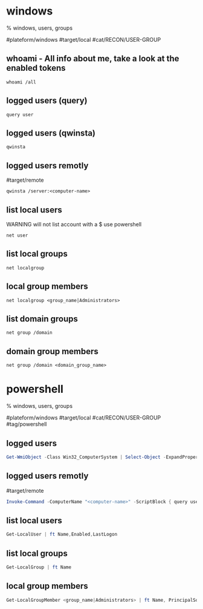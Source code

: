 # windows
% windows, users, groups

#plateform/windows #target/local #cat/RECON/USER-GROUP

## whoami - All info about me, take a look at the enabled tokens
```
whoami /all
```

## logged users (query)
```
query user
```
## logged users (qwinsta)
```
qwinsta
```

## logged users remotly
#target/remote
```
qwinsta /server:<computer-name>
```

## list local users
WARNING will not list account with a $ use powershell
```
net user
```

## list local groups
```
net localgroup
```

## local group members
```
net localgroup <group_name|Administrators>
```

## list domain groups
```
net group /domain
```

## domain group members
```
net group /domain <domain_group_name>
```

# powershell
% windows, users, groups

#plateform/windows #target/local #cat/RECON/USER-GROUP #tag/powershell 

## logged users 
```powershell
Get-WmiObject -Class Win32_ComputerSystem | Select-Object -ExpandProperty UserName
```

## logged users remotly
#target/remote
```powershell
Invoke-Command -ComputerName "<computer-name>" -ScriptBlock { query user }
```

## list local users
```powershell
Get-LocalUser | ft Name,Enabled,LastLogon
```

## list local groups
```powershell
Get-LocalGroup | ft Name
```

## local group members
```powershell
Get-LocalGroupMember <group_name|Administrators> | ft Name, PrincipalSource
```